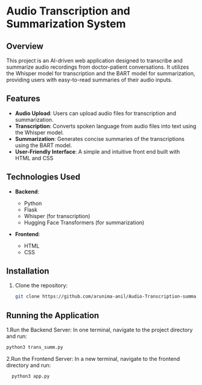 # Audio Transcription and Summarization System

## Overview
This project is an AI-driven web application designed to transcribe and summarize audio recordings from doctor-patient conversations. It utilizes the Whisper model for transcription and the BART model for summarization, providing users with easy-to-read summaries of their audio inputs.

## Features
- **Audio Upload**: Users can upload audio files for transcription and summarization.
- **Transcription**: Converts spoken language from audio files into text using the Whisper model.
- **Summarization**: Generates concise summaries of the transcriptions using the BART model.
- **User-Friendly Interface**: A simple and intuitive front end built with HTML and CSS

## Technologies Used
- **Backend**:
  - Python
  - Flask
  - Whisper (for transcription)
  - Hugging Face Transformers (for summarization)
  
- **Frontend**:
  - HTML
  - CSS

## Installation
1. Clone the repository:
   ```bash
   git clone https://github.com/arunima-anil/Audio-Transcription-summarization-.git


## Running the Application
 1.Run the Backend Server: In one terminal, navigate to the project directory and run:
  ```bash
  python3 trans_summ.py
   ```
2.Run the Frontend Server: In a new terminal, navigate to the frontend directory and run:
```bash
  python3 app.py
```


